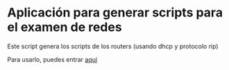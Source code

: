 # Aplicación para generar scripts para el examen de redes

Este script genera los scripts de los routers (usando dhcp y protocolo rip)

Para usarlo, puedes entrar [aqui][web-app]

[web-app]: https://g00z-g00z.github.io/generador-scripts-redes/
